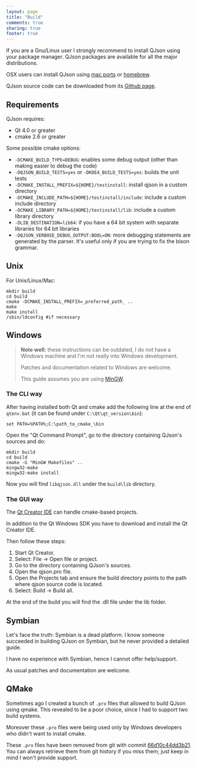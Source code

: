 ```yaml
---
layout: page
title: "Build"
comments: true
sharing: true
footer: true
---
```


If you are a Gnu/Linux user I strongly recommend to install QJson using your
package manager. QJson packages are available for all the major distributions.

OSX users can install QJson using [mac ports](http://www.macports.org) or
[homebrew](http://mxcl.github.com/homebrew/).

QJson source code can be downloaded from its
[Github page](https://github.com/flavio/qjson).

## Requirements
QJson requires:

  - Qt 4.0 or greater
  - cmake 2.6 or greater

Some possible cmake options:

  - `-DCMAKE_BUILD_TYPE=DEBUG`: enables some debug output (other than making
     easier to debug the code)
  - `-DQJSON_BUILD_TESTS=yes` or `-DKDE4_BUILD_TESTS=yes`: builds the unit tests
  - `-DCMAKE_INSTALL_PREFIX=${HOME}/testinstall`: install qjson in a custom directory
  - `-DCMAKE_INCLUDE_PATH=${HOME}/testinstall/include`: include a custom include directory
  - `-DCMAKE_LIBRARY_PATH=${HOME}/testinstall/lib`: include a custom library directory
  - `-DLIB_DESTINATION=lib64`: if you have a 64 bit system with separate
     libraries for 64 bit libraries
  - `-DQJSON_VERBOSE_DEBUG_OUTPUT:BOOL=ON`: more debugging statements are
     generated by the parser. It's useful only if you are trying to fix
     the bison grammar.

## Unix

For Unix/Linux/Mac:

```
mkdir build
cd build
cmake -DCMAKE_INSTALL_PREFIX=_preferred_path_ ..
make
make install
/sbin/ldconfig #if necessary
```

## Windows

> **Note well:** these instructions can be outdated, I do not have a Windows
> machine and I'm not really into Windows development.
>
> Patches and documentation related to Windows are welcome.
>
> This guide assumes you are using [MinGW](http://www.mingw.org/).

### The CLI way

After having installed both Qt and cmake add the following line at the end of
`qtenv.bat` (it can be found under `C:\Qt\qt_version\bin`):

```
set PATH=%PATH%;C:\path_to_cmake_\bin
```

Open the "Qt Command Prompt", go to the directory containing QJson's sources
and do:

```
mkdir build
cd build
cmake -G "MinGW Makefiles" ..
mingw32-make
mingw32-make install
```

Now you will find `libqjson.dll` under the `build\lib` directory.

### The GUI way

The [Qt Creator IDE](http://qt.digia.com/Product/Developer-Tools/) can handle
cmake-based projects.

In addition to the Qt Windows SDK you have to download and install the Qt Creator IDE.

Then follow these steps:

  1. Start Qt Creator.
  2. Select: File → Open file or project.
  3. Go to the directory containing QJson's sources.
  4. Open the qjson.pro file.
  5. Open the Projects tab and ensure the build directory points to the path
     where qjson source code is located.
  6. Select: Build → Build all.

At the end of the build you will find the .dll file under the lib folder.


## Symbian

Let's face the truth: Symbian is a dead platform. I know someone succeeded in
building QJson on Symbian, but he never provided a detailed guide.

I have no experience with Symbian, hence I cannot offer help/support.

As usual patches and documentation  are welcome.


## QMake

Sometimes ago I created a bunch of `.pro` files that allowed to build QJson using qmake.
This revealed to be a poor choice, since I had to support two build systems.

Moreover these `.pro` files were being used only by Windows developers who didn't
want to install cmake.

These `.pro` files have been removed from git with commit
[66d10c44dd3b21](https://github.com/flavio/qjson/commit/66d10c44dd3b21d693933f320c32b3c9a175a693).
You can always retrieve them from git history if you miss them; just keep in mind
I won't provide support.

